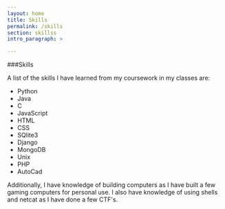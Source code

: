 ```yaml
---
layout: home
title: Skills
permalink: /skills
section: skillss
intro_paragraph: >

---
```

###Skills

A list of the skills I have learned from my coursework in my classes are:

* Python
* Java
* C
* JavaScript
* HTML
* CSS
* SQlite3
* Django
* MongoDB
* Unix
* PHP
* AutoCad

Additionally, I have knowledge of building computers as I have built a few gaming computers for personal use. I also have knowledge of using shells and netcat as I have done a few CTF's.
